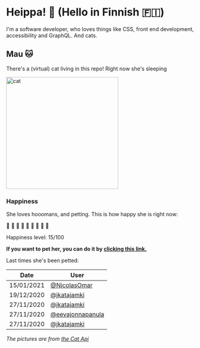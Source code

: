 # Heippa! :wave: (Hello in Finnish :finland:)

I'm a software developer, who loves things like CSS, front end development, accessibility and GraphQL. And cats.

<!-- Cat Widget Start -->
## Mau :cat:

There's a (virtual) cat living in this repo! Right now she's sleeping

<img src=https://cdn2.thecatapi.com/images/b7f.jpg alt="cat" width=300 />
  
### Happiness
  She loves hooomans, and petting. This is how happy she is right now: 
  
  :sparkling_heart: :black_heart: :black_heart: :black_heart: :black_heart: :black_heart: :black_heart: :black_heart: :black_heart: 
  
  Happiness level: 15/100
   
  **If you want to pet her, you can do it by [clicking this link.](https://github.com/eevajonnapanula/eevajonnapanula/issues/new?title=pet-cat&body=Just+submit+the+issue+-+that%27s+all+you+have+to+do+%3Acat%3A)**
  
  Last times she's been petted: 

Date | User
------- | ---------
 15/01/2021 | [@NicolasOmar](https://github.com/NicolasOmar)
19/12/2020 | [@jkatajamki](https://github.com/jkatajamki)
27/11/2020 | [@jkatajamki](https://github.com/jkatajamki)
27/11/2020 | [@eevajonnapanula](https://github.com/eevajonnapanula)
27/11/2020 | [@jkatajamki](https://github.com/jkatajamki)
  

*The pictures are from [the Cat Api](https://thecatapi.com/)*
<!-- Cat Widget End -->
